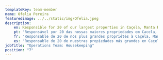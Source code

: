 ```yaml
---
templateKey: team-member
name: Ofelia Pereira
featuredimage: ../../static/img/Ofelia.jpeg
description: 
    en: Responsible for 20 of our largest properties in Caçela, Manta Rota, Altura and Castro Marim, Ofelia brings passion and strength to the Housekeeping team with a strong, ´can do´ attitude. No job is too large for Ofelia!
    pt: "Responsável por 20 das nossas maiores propriedades em Cacela, Manta Rota, Altura e Castro Marim, Ofélia traz paixão e força à equipa de Housekeeping com uma atitude forte e decidida. Nenhum trabalho é demasiado grande para a Ofélia!"
    fr: "Responsable de 20 de nos plus grandes propriétés à Caçela, Manta Rota, Altura et Castro Marim, Ofelia apporte passion et force à l'équipe d'entretien ménager avec une attitude forte et «pouvant faire». Aucun travail n'est trop grand pour Ofelia !"
    es: "Responsable de 20 de nuestras propiedades más grandes en Caçela, Manta Rota, Altura y Castro Marim, Ofelia aporta pasión y fuerza al equipo de limpieza con una fuerte actitud de 'puedo hacerlo'. ¡Ningún trabajo es demasiado grande para Ofelia!"
jobTitle: "Operations Team: Housekeeping"
position: "7"
---
```


